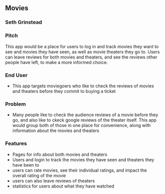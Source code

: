## Movies

### Seth Grinstead

### Pitch
This app would be a place for users to log in and track movies they want to see and movies they have seen, as well as movie theaters they go to.
Users can leave reviews for both movies and theaters, and see the reviews other people have left, to make a more informed choice.

### End User
* This app targets moviegoers who like to check the reviews of movies and theaters before they commit to buying a ticket

### Problem
* Many people like to check the audience reviews of a movie before they go, and also like to ckeck google reviews of the theater itself. This app would group both of those in one place for convenience, along with information about the movies and theaters

### Features
* Pages for info about both movies and theaters
* Users and login to track the movies they have seen and theaters they have been to
* users can rate movies, see their individual ratings, and impact the overall rating of the movie
* users can also leave reviews of theaters
* statistics for users about what they have watched
